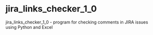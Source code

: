# jira_links_checker_1_0
jira_links_checker_1_0 - program for checking comments in JIRA issues using Python and Excel
